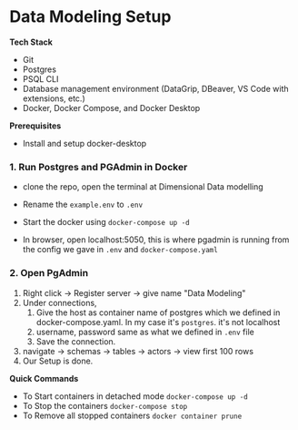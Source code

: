 # Data Modeling Setup

**Tech Stack**
- Git
- Postgres
- PSQL CLI
- Database management environment (DataGrip, DBeaver, VS Code with extensions, etc.)
- Docker, Docker Compose, and Docker Desktop

**Prerequisites**
- Install and setup docker-desktop

### 1. Run Postgres and PGAdmin in Docker
- clone the repo, open the terminal at Dimensional Data modelling
- Rename the `example.env` to `.env`
- Start the docker using `docker-compose up -d`

- In browser, open localhost:5050, this is where pgadmin is running from the config we gave in `.env` and `docker-compose.yaml`

### 2. Open PgAdmin
1. Right click -> Register server -> give name "Data Modeling"
2. Under connections,
    1. Give the host as container name of postgres which we defined in docker-compose.yaml. In my case it's `postgres`. it's not localhost
    2. username, password same as what we defined in `.env` file
    3. Save the connection.
3. navigate -> schemas -> tables -> actors -> view first 100 rows
4. Our Setup is done.

**Quick Commands**
- To Start containers in detached mode `docker-compose up -d`
- To Stop the containers `docker-compose stop`
- To Remove all stopped containers `docker container prune`

